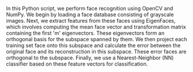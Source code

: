 In this Python script, we perform face recognition using OpenCV and NumPy. We begin by loading a face database consisting of grayscale images. Next, we extract features from these faces using EigenFaces, which involves computing the mean face vector and transformation matrix containing the first 'm' eigenvectors. These eigenvectors form an orthogonal basis for the subspace spanned by them. We then project each training set face onto this subspace and calculate the error between the original face and its reconstruction in this subspace. These error faces are orthogonal to the subspace. Finally, we use a Nearest-Neighbor (NN) classifier based on these feature vectors for classification.